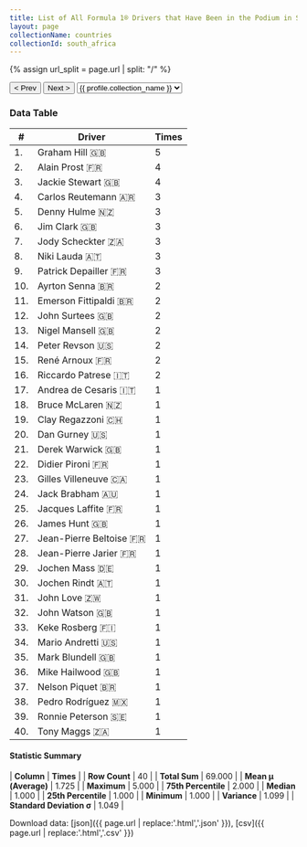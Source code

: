 ```yaml
---
title: List of All Formula 1® Drivers that Have Been in the Podium in South Africa by Number of Times
layout: page
collectionName: countries
collectionId: south_africa
---
```


{% assign url_split = page.url | split: "/" %}
<div id="collection-navigation">
<button onclick="selector.options[selector.selectedIndex-1].value && (window.location = selector.options[selector.selectedIndex-1].value);">&lt; Prev</button>
<button onclick="selector.options[selector.selectedIndex+1].value && (window.location = selector.options[selector.selectedIndex+1].value);">Next &gt;</button>
<select id="selector" onchange="this.options[this.selectedIndex].value && (window.location = this.options[this.selectedIndex].value);">
  {% for collectionId in site.data[page.collectionName].refs %}
    {% if collectionId == page.collectionId %}
      {% assign selected = "selected" %}
    {% else %}
      {% assign selected = "" %}
    {% endif %}
    {% assign profile = site.data[page.collectionName][collectionId].profile %}
    <option value="/f1/{{ page.collectionName }}/{{ collectionId }}/{{ url_split[4] }}" {{ selected }}>{{ profile.collection_name }}</option>
  {% endfor %}
</select>
</div>

<canvas id="chart" width="400" height="180"></canvas>
<script>
var data = {
    "datasets": [
        {
            "backgroundColor": [
                "#9C8E8D",
                "#9C8E8D",
                "#9C8E8D",
                "#9C8E8D",
                "#9C8E8D",
                "#9C8E8D",
                "#9C8E8D",
                "#9C8E8D",
                "#9C8E8D",
                "#9C8E8D",
                "#9C8E8D",
                "#9C8E8D",
                "#9C8E8D",
                "#9C8E8D",
                "#9C8E8D",
                "#9C8E8D",
                "#9C8E8D",
                "#9C8E8D",
                "#9C8E8D",
                "#9C8E8D",
                "#9C8E8D",
                "#9C8E8D",
                "#9C8E8D",
                "#9C8E8D",
                "#9C8E8D",
                "#9C8E8D",
                "#9C8E8D",
                "#9C8E8D",
                "#9C8E8D",
                "#9C8E8D",
                "#9C8E8D",
                "#9C8E8D",
                "#9C8E8D",
                "#9C8E8D",
                "#9C8E8D",
                "#9C8E8D",
                "#9C8E8D",
                "#9C8E8D",
                "#9C8E8D",
                "#9C8E8D"
            ],
            "borderColor": [
                "#1D181E",
                "#1D181E",
                "#1D181E",
                "#1D181E",
                "#1D181E",
                "#1D181E",
                "#1D181E",
                "#1D181E",
                "#1D181E",
                "#1D181E",
                "#1D181E",
                "#1D181E",
                "#1D181E",
                "#1D181E",
                "#1D181E",
                "#1D181E",
                "#1D181E",
                "#1D181E",
                "#1D181E",
                "#1D181E",
                "#1D181E",
                "#1D181E",
                "#1D181E",
                "#1D181E",
                "#1D181E",
                "#1D181E",
                "#1D181E",
                "#1D181E",
                "#1D181E",
                "#1D181E",
                "#1D181E",
                "#1D181E",
                "#1D181E",
                "#1D181E",
                "#1D181E",
                "#1D181E",
                "#1D181E",
                "#1D181E",
                "#1D181E",
                "#1D181E"
            ],
            "borderWidth": 1,
            "data": [
                5.0,
                4.0,
                4.0,
                3.0,
                3.0,
                3.0,
                3.0,
                3.0,
                3.0,
                2.0,
                2.0,
                2.0,
                2.0,
                2.0,
                2.0,
                2.0,
                1.0,
                1.0,
                1.0,
                1.0,
                1.0,
                1.0,
                1.0,
                1.0,
                1.0,
                1.0,
                1.0,
                1.0,
                1.0,
                1.0,
                1.0,
                1.0,
                1.0,
                1.0,
                1.0,
                1.0,
                1.0,
                1.0,
                1.0,
                1.0
            ],
            "label": "Times"
        }
    ],
    "labels": [
        "Graham Hill",
        "Alain Prost",
        "Jackie Stewart",
        "Carlos Reutemann",
        "Denny Hulme",
        "Jim Clark",
        "Jody Scheckter",
        "Niki Lauda",
        "Patrick Depailler",
        "Ayrton Senna",
        "Emerson Fittipaldi",
        "John Surtees",
        "Nigel Mansell",
        "Peter Revson",
        "René Arnoux",
        "Riccardo Patrese",
        "Andrea de Cesaris",
        "Bruce McLaren",
        "Clay Regazzoni",
        "Dan Gurney",
        "Derek Warwick",
        "Didier Pironi",
        "Gilles Villeneuve",
        "Jack Brabham",
        "Jacques Laffite",
        "James Hunt",
        "Jean-Pierre Beltoise",
        "Jean-Pierre Jarier",
        "Jochen Mass",
        "Jochen Rindt",
        "John Love",
        "John Watson",
        "Keke Rosberg",
        "Mario Andretti",
        "Mark Blundell",
        "Mike Hailwood",
        "Nelson Piquet",
        "Pedro Rodríguez",
        "Ronnie Peterson",
        "Tony Maggs"
    ]
};
var options = {
  legend: {
    display: false
  },
  scales: {
    xAxes: [{
      ticks: {
        beginAtZero: true,
        maxRotation: 180,
        display: window.innerWidth > 800
      }
    }],
    yAxes: [{
      ticks: {
        beginAtZero: true
      }
    }]
  },
  onResize: function(chart, size) {
    chart.options.scales.xAxes[0].ticks.display = size.width > 800;
  }
};
var chart = new Chart("chart", {
    data: data,
    type: 'bar',
    options: options
});
</script>



### Data Table

| # | Driver | Times |
|--|--|--|
| 1. | Graham Hill 🇬🇧 | 5 |
| 2. | Alain Prost 🇫🇷 | 4 |
| 3. | Jackie Stewart 🇬🇧 | 4 |
| 4. | Carlos Reutemann 🇦🇷 | 3 |
| 5. | Denny Hulme 🇳🇿 | 3 |
| 6. | Jim Clark 🇬🇧 | 3 |
| 7. | Jody Scheckter 🇿🇦 | 3 |
| 8. | Niki Lauda 🇦🇹 | 3 |
| 9. | Patrick Depailler 🇫🇷 | 3 |
| 10. | Ayrton Senna 🇧🇷 | 2 |
| 11. | Emerson Fittipaldi 🇧🇷 | 2 |
| 12. | John Surtees 🇬🇧 | 2 |
| 13. | Nigel Mansell 🇬🇧 | 2 |
| 14. | Peter Revson 🇺🇸 | 2 |
| 15. | René Arnoux 🇫🇷 | 2 |
| 16. | Riccardo Patrese 🇮🇹 | 2 |
| 17. | Andrea de Cesaris 🇮🇹 | 1 |
| 18. | Bruce McLaren 🇳🇿 | 1 |
| 19. | Clay Regazzoni 🇨🇭 | 1 |
| 20. | Dan Gurney 🇺🇸 | 1 |
| 21. | Derek Warwick 🇬🇧 | 1 |
| 22. | Didier Pironi 🇫🇷 | 1 |
| 23. | Gilles Villeneuve 🇨🇦 | 1 |
| 24. | Jack Brabham 🇦🇺 | 1 |
| 25. | Jacques Laffite 🇫🇷 | 1 |
| 26. | James Hunt 🇬🇧 | 1 |
| 27. | Jean-Pierre Beltoise 🇫🇷 | 1 |
| 28. | Jean-Pierre Jarier 🇫🇷 | 1 |
| 29. | Jochen Mass 🇩🇪 | 1 |
| 30. | Jochen Rindt 🇦🇹 | 1 |
| 31. | John Love 🇿🇼 | 1 |
| 32. | John Watson 🇬🇧 | 1 |
| 33. | Keke Rosberg 🇫🇮 | 1 |
| 34. | Mario Andretti 🇺🇸 | 1 |
| 35. | Mark Blundell 🇬🇧 | 1 |
| 36. | Mike Hailwood 🇬🇧 | 1 |
| 37. | Nelson Piquet 🇧🇷 | 1 |
| 38. | Pedro Rodríguez 🇲🇽 | 1 |
| 39. | Ronnie Peterson 🇸🇪 | 1 |
| 40. | Tony Maggs 🇿🇦 | 1 |

#### Statistic Summary

| **Column** | **Times** |
| **Row Count** | 40 |
| **Total Sum** | 69.000 |
| **Mean μ (Average)** | 1.725 |
| **Maximum** | 5.000 |
| **75th Percentile** | 2.000 |
| **Median** | 1.000 |
| **25th Percentile** | 1.000 |
| **Minimum** | 1.000 |
| **Variance** | 1.099 |
| **Standard Deviation σ** | 1.049 |

Download data: [json]({{ page.url | replace:'.html','.json' }}), [csv]({{ page.url | replace:'.html','.csv' }})
